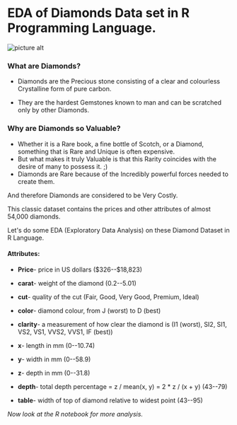 # EDA of Diamonds Data set in R Programming Language.

![picture alt](https://satoasiapacific.com/india/wp-content/uploads/sites/19/2019/07/diamond_thumb.jpg)

### What are Diamonds?
- Diamonds are the Precious stone consisting of a clear and colourless Crystalline form of pure carbon.

- They are the hardest Gemstones known to man and can be scratched only by other Diamonds.

### Why are Diamonds so Valuable?
- Whether it is a Rare book, a fine bottle of Scotch, or a Diamond, something that is Rare and Unique is often expensive.
- But what makes it truly Valuable is that this Rarity coincides with the desire of many to possess it. ;)
- Diamonds are Rare because of the Incredibly powerful forces needed to create them.

And therefore Diamonds are considered to be Very Costly.

This classic dataset contains the prices and other attributes of almost 54,000 diamonds.

Let's do some EDA (Exploratory Data Analysis) on these Diamond Dataset in R Language.

#### Attributes:
- **Price**- price in US dollars (\$326--\$18,823)

- **carat**- weight of the diamond (0.2--5.01)

- **cut**- quality of the cut (Fair, Good, Very Good, Premium, Ideal)

- **color**- diamond colour, from J (worst) to D (best)

- **clarity**- a measurement of how clear the diamond is (I1 (worst), SI2, SI1, VS2, VS1, VVS2, VVS1, IF (best))

- **x**- length in mm (0--10.74)

- **y**- width in mm (0--58.9)

- **z**- depth in mm (0--31.8)

- **depth**- total depth percentage = z / mean(x, y) = 2 * z / (x + y) (43--79)

- **table**- width of top of diamond relative to widest point (43--95)

_Now look at the R notebook for more analysis._
